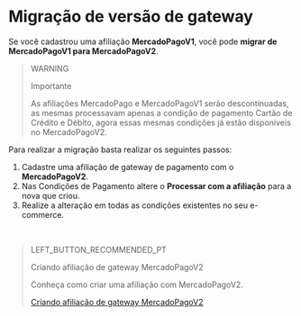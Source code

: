# Migração de versão de gateway

Se você cadastrou uma afiliação **MercadoPagoV1**, você pode **migrar de MercadoPagoV1 para MercadoPagoV2**.

> WARNING
>
> Importante
>
> As afiliações MercadoPago e MercadoPagoV1 serão descontinuadas, as mesmas processavam apenas a condição de pagamento Cartão de Crédito e Débito, agora essas mesmas condições já estão disponíveis no MercadoPagoV2.

Para realizar a migração basta realizar os seguintes passos:

1. Cadastre uma afiliação de gateway de pagamento com o **MercadoPagoV2**.
2. Nas Condições de Pagamento altere o **Processar com a afiliação** para a nova que criou.
3. Realize a alteração em todas as condições existentes no seu e-commerce.

&nbsp;

> LEFT_BUTTON_RECOMMENDED_PT
>
> Criando afiliação de gateway MercadoPagoV2
>
> Conheça como criar uma afiliação com MercadoPagoV2.
>
> [Criando afiliação de gateway MercadoPagoV2](https://www.mercadopago[FAKER][URL][DOMAIN]/developers/pt/guides/plugins/unofficial/vtex/gateway-affiliations)